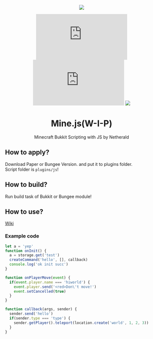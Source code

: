 <div align="center">

![](https://avatars.githubusercontent.com/u/94840691?s=200&v=4)

![](https://img.shields.io/github/stars/mine-js/mine.js?style=for-the-badge) ![](https://img.shields.io/github/forks/mine-js/mine.js?style=for-the-badge) ![](https://img.shields.io/discord/912313035639627806?style=for-the-badge)

# Mine.js(W-I-P)

Minecraft Bukkit Scripting with JS by Netherald
</div>

## How to apply?
Download Paper or Bungee Version. and put it to plugins folder.\
Script folder is `plugins/js`!
## How to build?
Run build task of Bukkit or Bungee module!
## How to use?
[Wiki](http://netherald.org:3000)
### Example code
```js
let a = 'yep'
function onInit() {
  a = storage.get('test')
  createCommand('hello', [], callback)
  console.log('ok init succ')
}

function onPlayerMove(event) {
  if(event.player.name === 'hiworld') {
    event.player.send('<red>Don\'t move!')
    event.setCancelled(true)
  }
}

function callback(args, sender) {
  sender.send('hello')
  if(sender.type === 'type') {
    sender.getPlayer().teleport(location.create('world', 1, 2, 3))
  }
}
```
